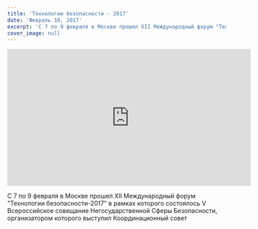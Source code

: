 ```yaml
---
title: 'Технологии безопасности - 2017'
date: 'Февраль 10, 2017'
excerpt: 'С 7 по 9 февраля в Москве прошел XII Международный форум "Технологии безопасности-2017" в рамках которого состоялось V Всероссийское совещание Негосударственной Сферы Безопасности, организатором которого выступил Координационный совет'
cover_image: null
---
```


<iframe width="560" height="315" src="https://www.youtube.com/embed/R3aA9XCXHsg" title="YouTube video player" frameborder="0" allow="accelerometer; autoplay; clipboard-write; encrypted-media; gyroscope; picture-in-picture" allowfullscreen></iframe>

С 7 по 9 февраля в Москве прошел XII Международный форум "Технологии безопасности-2017" в рамках которого состоялось V Всероссийское совещание Негосударственной Сферы Безопасности, организатором которого выступил Координационный совет
